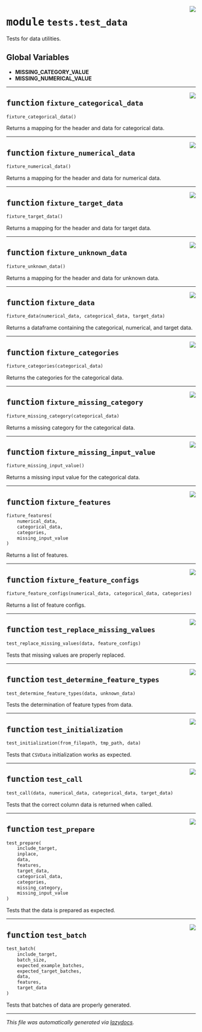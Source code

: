 <!-- markdownlint-disable -->

<a href="https://github.com/SOTAI-Labs/sotai/tree/main/tests/test_data.py#L0"><img align="right" style="float:right;" src="https://img.shields.io/badge/-source-cccccc?style=flat-square"></a>

# <kbd>module</kbd> `tests.test_data`
Tests for data utilities. 

**Global Variables**
---------------
- **MISSING_CATEGORY_VALUE**
- **MISSING_NUMERICAL_VALUE**

---

<a href="https://github.com/SOTAI-Labs/sotai/tree/main/tests/test_data/fixture_categorical_data#L16"><img align="right" style="float:right;" src="https://img.shields.io/badge/-source-cccccc?style=flat-square"></a>

## <kbd>function</kbd> `fixture_categorical_data`

```python
fixture_categorical_data()
```

Returns a mapping for the header and data for categorical data. 


---

<a href="https://github.com/SOTAI-Labs/sotai/tree/main/tests/test_data/fixture_numerical_data#L25"><img align="right" style="float:right;" src="https://img.shields.io/badge/-source-cccccc?style=flat-square"></a>

## <kbd>function</kbd> `fixture_numerical_data`

```python
fixture_numerical_data()
```

Returns a mapping for the header and data for numerical data. 


---

<a href="https://github.com/SOTAI-Labs/sotai/tree/main/tests/test_data/fixture_target_data#L34"><img align="right" style="float:right;" src="https://img.shields.io/badge/-source-cccccc?style=flat-square"></a>

## <kbd>function</kbd> `fixture_target_data`

```python
fixture_target_data()
```

Returns a mapping for the header and data for target data. 


---

<a href="https://github.com/SOTAI-Labs/sotai/tree/main/tests/test_data/fixture_unknown_data#L43"><img align="right" style="float:right;" src="https://img.shields.io/badge/-source-cccccc?style=flat-square"></a>

## <kbd>function</kbd> `fixture_unknown_data`

```python
fixture_unknown_data()
```

Returns a mapping for the header and data for unknown data. 


---

<a href="https://github.com/SOTAI-Labs/sotai/tree/main/tests/test_data/fixture_data#L52"><img align="right" style="float:right;" src="https://img.shields.io/badge/-source-cccccc?style=flat-square"></a>

## <kbd>function</kbd> `fixture_data`

```python
fixture_data(numerical_data, categorical_data, target_data)
```

Returns a dataframe containing the categorical, numerical, and target data. 


---

<a href="https://github.com/SOTAI-Labs/sotai/tree/main/tests/test_data/fixture_categories#L64"><img align="right" style="float:right;" src="https://img.shields.io/badge/-source-cccccc?style=flat-square"></a>

## <kbd>function</kbd> `fixture_categories`

```python
fixture_categories(categorical_data)
```

Returns the categories for the categorical data. 


---

<a href="https://github.com/SOTAI-Labs/sotai/tree/main/tests/test_data/fixture_missing_category#L70"><img align="right" style="float:right;" src="https://img.shields.io/badge/-source-cccccc?style=flat-square"></a>

## <kbd>function</kbd> `fixture_missing_category`

```python
fixture_missing_category(categorical_data)
```

Returns a missing category for the categorical data. 


---

<a href="https://github.com/SOTAI-Labs/sotai/tree/main/tests/test_data/fixture_missing_input_value#L76"><img align="right" style="float:right;" src="https://img.shields.io/badge/-source-cccccc?style=flat-square"></a>

## <kbd>function</kbd> `fixture_missing_input_value`

```python
fixture_missing_input_value()
```

Returns a missing input value for the categorical data. 


---

<a href="https://github.com/SOTAI-Labs/sotai/tree/main/tests/test_data/fixture_features#L82"><img align="right" style="float:right;" src="https://img.shields.io/badge/-source-cccccc?style=flat-square"></a>

## <kbd>function</kbd> `fixture_features`

```python
fixture_features(
    numerical_data,
    categorical_data,
    categories,
    missing_input_value
)
```

Returns a list of features. 


---

<a href="https://github.com/SOTAI-Labs/sotai/tree/main/tests/test_data/fixture_feature_configs#L95"><img align="right" style="float:right;" src="https://img.shields.io/badge/-source-cccccc?style=flat-square"></a>

## <kbd>function</kbd> `fixture_feature_configs`

```python
fixture_feature_configs(numerical_data, categorical_data, categories)
```

Returns a list of feature configs. 


---

<a href="https://github.com/SOTAI-Labs/sotai/tree/main/tests/test_data.py#L106"><img align="right" style="float:right;" src="https://img.shields.io/badge/-source-cccccc?style=flat-square"></a>

## <kbd>function</kbd> `test_replace_missing_values`

```python
test_replace_missing_values(data, feature_configs)
```

Tests that missing values are properly replaced. 


---

<a href="https://github.com/SOTAI-Labs/sotai/tree/main/tests/test_data.py#L114"><img align="right" style="float:right;" src="https://img.shields.io/badge/-source-cccccc?style=flat-square"></a>

## <kbd>function</kbd> `test_determine_feature_types`

```python
test_determine_feature_types(data, unknown_data)
```

Tests the determination of feature types from data. 


---

<a href="https://github.com/SOTAI-Labs/sotai/tree/main/tests/test_data.py#L124"><img align="right" style="float:right;" src="https://img.shields.io/badge/-source-cccccc?style=flat-square"></a>

## <kbd>function</kbd> `test_initialization`

```python
test_initialization(from_filepath, tmp_path, data)
```

Tests that `CSVData` initialization works as expected. 


---

<a href="https://github.com/SOTAI-Labs/sotai/tree/main/tests/test_data.py#L146"><img align="right" style="float:right;" src="https://img.shields.io/badge/-source-cccccc?style=flat-square"></a>

## <kbd>function</kbd> `test_call`

```python
test_call(data, numerical_data, categorical_data, target_data)
```

Tests that the correct column data is returned when called. 


---

<a href="https://github.com/SOTAI-Labs/sotai/tree/main/tests/test_data.py#L154"><img align="right" style="float:right;" src="https://img.shields.io/badge/-source-cccccc?style=flat-square"></a>

## <kbd>function</kbd> `test_prepare`

```python
test_prepare(
    include_target,
    inplace,
    data,
    features,
    target_data,
    categorical_data,
    categories,
    missing_category,
    missing_input_value
)
```

Tests that the data is prepared as expected. 


---

<a href="https://github.com/SOTAI-Labs/sotai/tree/main/tests/test_data.py#L196"><img align="right" style="float:right;" src="https://img.shields.io/badge/-source-cccccc?style=flat-square"></a>

## <kbd>function</kbd> `test_batch`

```python
test_batch(
    include_target,
    batch_size,
    expected_example_batches,
    expected_target_batches,
    data,
    features,
    target_data
)
```

Tests that batches of data are properly generated. 




---

_This file was automatically generated via [lazydocs](https://github.com/ml-tooling/lazydocs)._
